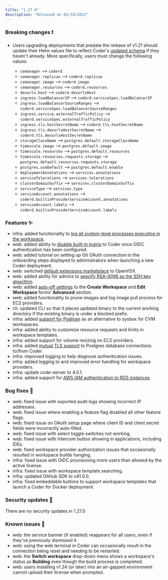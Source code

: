 ```yaml
---
title: "1.27.0"
description: "Released on 01/19/2022"
---
```


### Breaking changes ❗

- Users upgrading deployments that predate the release of v1.21 should update
  their Helm values file to reflect Coder's [updated
  schema](https://github.com/coder/enterprise-helm/blob/1.27.0/values.yaml) if
 they haven't already. More specifically, users must change the following
  values:

  - `cemanager` --> `coderd`
  - `cemanager.replicas` --> `coderd.replicas`
  - `cemanager.image` --> `coderd.image`
  - `cemanager.resources` --> `coderd.resources`
  - `devurls.host` --> `coderd.devurlsHost`
  - `ingress.loadBalancerIP` --> `coderd.serviceSpec.loadBalancerIP`
  - `ingress.loadBalancerSourceRanges` --> `coderd.serviceSpec.loadBalancerSourceRanges`
  - `ingress.service.externalTrafficPolicy` --> `coderd.serviceSpec.externalTrafficPolicy`
  - `ingress.tls.hostSecretName` --> `coderd.tls.hostSecretName`
  - `ingress.tls.devurlsHostSecretName` --> `coderd.tls.devurlsHostSecretName`
  - `storageClassName` --> `postgres.default.storageClassName`
  - `timescale.image` --> `postgres.default.image`
  - `timescale.resources` --> `postgres.default.resources`
  - `timescale.resources.requests.storage` --> `postgres.default.resources.requests.storage`
  - `postgres.useDefault` --> `postgres.default.enable`
  - `deploymentAnnotations` --> `services.annotations`
  - `serviceTolerations` --> `services.tolerations`
  - `clusterDomainSuffix` --> `services.clusterDomainSuffix`
  - `serviceType` --> `services.type`
  - `serviceAccount.annotations` --> `coderd.builtinProviderServiceAccount.annotations`
  - `serviceAccount.labels` --> `coderd.builtinProviderServiceAccount.labels`

### Features ✨

- infra: added functionality to
  [log all system-level processes executing in the workspace](../admin/workspace-management/process-logging.md).
- web: added ability to
  [disable built-in logins](../admin/access-control/index.md#disable-built-in-authentication)
  to Coder once OIDC authentication has been configured.
- web: added tutorial on setting up Git OAuth connection to the onboarding steps
  displayed to administrators when launching a new Coder deployment.
- web: switched
  [default extensions marketplace](../admin/workspace-management/extensions.md)
  to OpenVSX.
- web: added ability for admins to
  [specify RSA-4096 as the SSH key algorithm](../admin/security.md#ssh).
- web: added [auto-off settings](../workspaces/workspace-params.md) to the
  **Create Workspace** and **Edit Workspace** forms’ **Advanced** section.
- web: added functionality to prune images and log image pull process for EC2
  providers.
- cli: updated CLI so that it places updated binary to the current working
  directory if the existing binary is under a blocked prefix.
- infra: added [support for Podman](../guides/deployments/podman.md) as an
  alternative to sysbox for CVM workspaces.
- infra: added ability to customize resource requests and limits in workspace
  templates.
- infra: added support for volume resizing on EC2 providers.
- infra: added
  [mutual TLS support](../guides/deployments/postgres.md#mtls-connections) to
  Postgres database connections to/from Coder.
- infra: improved logging to help diagnose authentication issues.
- infra: added logging to and improved error handling for workspace providers.
- infra: update code-server to 4.0.1.
- infra: added support for
  [AWS IAM authentication to RDS instances](../guides/deployments/postgres.md#using-aws-iam-to-authenticate-with-an-rds-instance).

### Bug fixes 🐛

- web: fixed issue with exported audit logs showing incorrect IP addresses.
- web: fixed issue where enabling a feature flag disabled all other feature
  flags.
- web: fixed issue on OAuth setup page where client ID and client secret fields
  were incorrectly auto-filled.
- web: fixed issue with select toggle switches not working.
- web: fixed issue with Intercom button showing in applications, including IDEs.
- web: fixed workspace provider authorization issues that occasionally resulted
  in workspace builds hanging.
- infra: fixed issue with OIDC provisioning more users than allowed by the
  active license.
- infra: fixed issue with workspace template searching.
- infra: updated GitHub SDK to v41.0.0.
- infra: fixed embeddable buttons to support workspace templates that launch a
  Coder for Docker deployment.

### Security updates 🔐

There are no security updates in 1.27.0

### Known issues 🔧

- web: the service banner (if enabled) reappears for all users, even if they've
  previously dismissed it.
- web: using the web terminal in Coder can occasionally result in the connection
  being reset and needing to be restarted.
- web: the **Switch workspace** drop-down menu shows a workspace's status as
  **Building** even though the build process is completed.
- web: users installing v1.24 (or later) into an air-gapped environment cannot
  upload their license when prompted.
